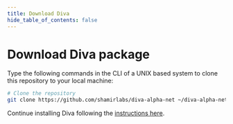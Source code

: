 ```yaml
---
title: Download Diva
hide_table_of_contents: false
---
```


# Download Diva package

Type the following commands in the CLI of a UNIX based system to clone this repository to your local machine:

```bash
# Clone the repository
git clone https://github.com/shamirlabs/diva-alpha-net ~/diva-alpha-net
```

Continue installing Diva following the [instructions here](install-docker).
